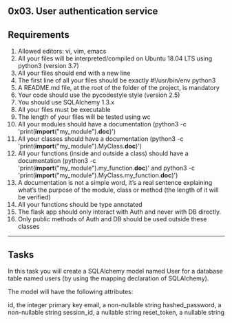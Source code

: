0x03. User authentication service
---------------------------------------
Requirements
----------------------------------------------------------------------------------------------------
1. Allowed editors: vi, vim, emacs
2. All your files will be interpreted/compiled on Ubuntu 18.04 LTS using python3 (version 3.7)
3. All your files should end with a new line
4. The first line of all your files should be exactly #!/usr/bin/env python3
5. A README.md file, at the root of the folder of the project, is mandatory
6. Your code should use the pycodestyle style (version 2.5)
7. You should use SQLAlchemy 1.3.x
8. All your files must be executable
9. The length of your files will be tested using wc
10. All your modules should have a documentation (python3 -c 'print(__import__("my_module").__doc__)')
11. All your classes should have a documentation (python3 -c 'print(__import__("my_module").MyClass.__doc__)')
12. All your functions (inside and outside a class) should have a documentation (python3 -c 'print(__import__("my_module").my_function.__doc__)' and python3 -c 'print(__import__("my_module").MyClass.my_function.__doc__)')
13. A documentation is not a simple word, it’s a real sentence explaining what’s the purpose of the module, class or method (the length of it will be verified)
14. All your functions should be type annotated
15. The flask app should only interact with Auth and never with DB directly.
16. Only public methods of Auth and DB should be used outside these classes
------------------------------------------------------------------------------------------------------------------------------------------------------------------------
Tasks
------------------------------------------------------------------------------------------------------------------------------------------------------------------------
In this task you will create a SQLAlchemy model named User for a database table named users (by using the mapping declaration of SQLAlchemy).

The model will have the following attributes:

id, the integer primary key
email, a non-nullable string
hashed_password, a non-nullable string
session_id, a nullable string
reset_token, a nullable string
